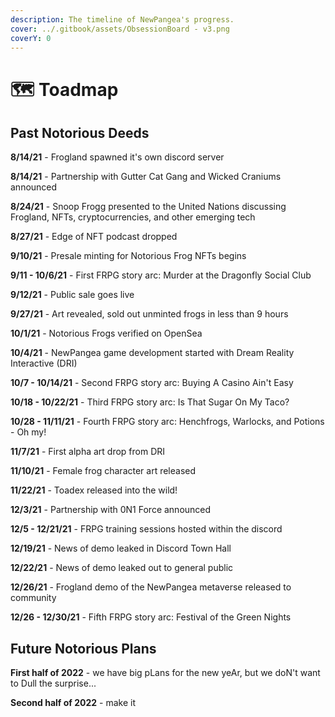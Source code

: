 ```yaml
---
description: The timeline of NewPangea's progress.
cover: ../.gitbook/assets/ObsessionBoard - v3.png
coverY: 0
---
```


# 🗺 Toadmap

## Past Notorious Deeds

**8/14/21** - Frogland spawned it's own discord server

**8/14/21** - Partnership with Gutter Cat Gang and Wicked Craniums announced

**8/24/21** - Snoop Frogg presented to the United Nations discussing Frogland, NFTs, cryptocurrencies, and other emerging tech

**8/27/21** - Edge of NFT podcast dropped

**9/10/21** - Presale minting for Notorious Frog NFTs begins

**9/11 - 10/6/21** - First FRPG story arc: Murder at the Dragonfly Social Club

**9/12/21** - Public sale goes live

**9/27/21** - Art revealed, sold out unminted frogs in less than 9 hours

**10/1/21** - Notorious Frogs verified on OpenSea

**10/4/21** - NewPangea game development started with Dream Reality Interactive (DRI)

**10/7  - 10/14/21** - Second FRPG story arc: Buying A Casino Ain't Easy

**10/18 - 10/22/21** - Third FRPG story arc: Is That Sugar On My Taco?

**10/28 - 11/11/21** - Fourth FRPG story arc: Henchfrogs, Warlocks, and Potions - Oh my!

**11/7/21** - First alpha art drop from DRI

**11/10/21** - Female frog character art released

**11/22/21** - Toadex released into the wild!

**12/3/21** - Partnership with 0N1 Force announced&#x20;

**12/5 - 12/21/21** - FRPG training sessions hosted within the discord

**12/19/21** - News of demo leaked in Discord Town Hall

**12/22/21** - News of demo leaked out to general public

**12/26/21** - Frogland demo of the NewPangea metaverse released to community

**12/26 - 12/30/21** - Fifth FRPG story arc: Festival of the Green Nights



## Future Notorious Plans

**First half of 2022** - we have big pLans for the new yeAr, but we doN't want to Dull the surprise...

**Second half of 2022** - make it

